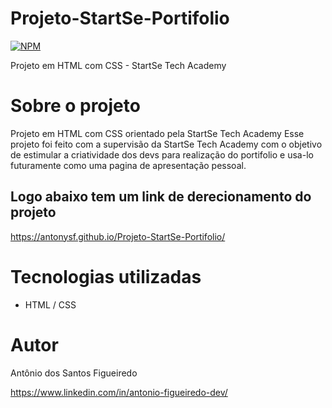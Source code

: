 # Projeto-StartSe-Portifolio
[![NPM](https://img.shields.io/npm/l/react)](https://github.com/antonysf/Projeto-StartSe-Portifolio/blob/main/licence) 

Projeto em HTML com CSS -  StartSe Tech Academy

# Sobre o projeto
Projeto em HTML com CSS orientado pela StartSe Tech Academy
Esse projeto foi feito com a supervisão da StartSe Tech Academy com o objetivo de estimular a criatividade dos devs para realização do portifolio e usa-lo futuramente como uma pagina de apresentação pessoal.
## Logo abaixo tem um link de derecionamento do projeto

https://antonysf.github.io/Projeto-StartSe-Portifolio/ 

# Tecnologias utilizadas
- HTML / CSS 

# Autor

Antônio dos Santos Figueiredo

https://www.linkedin.com/in/antonio-figueiredo-dev/
